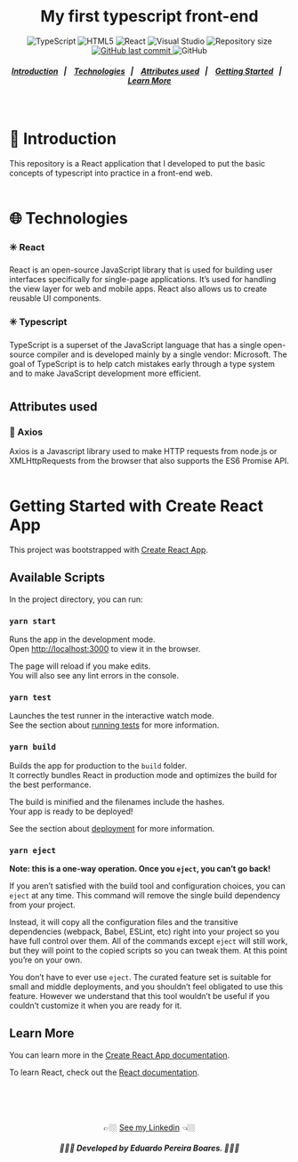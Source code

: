 <h1 align="center">My first typescript front-end</h1>

<!-- E02041 -->
<p align="center">
  <img alt="TypeScript" src="https://img.shields.io/badge/typescript%20-%23007ACC.svg?&style=for-the-badge&logo=typescript&logoColor=white"/>
  
  <img alt="HTML5" src="https://img.shields.io/badge/html5%20-%23E34F26.svg?&style=for-the-badge&logo=html5&logoColor=white"/>
  
  <img alt="React" src="https://img.shields.io/badge/react%20-%2320232a.svg?&style=for-the-badge&logo=react&logoColor=%2361DAFB"/>
  
  <img alt="Visual Studio" src="https://img.shields.io/badge/Visual%20Studio-5C2D91.svg?&style=for-the-badge&logo=visual-studio&logoColor=white"/>

  <img alt="Repository size" src="https://img.shields.io/github/repo-size/EduardoPereiraBoares/my-first-typescript-frontend-web?color=%23E02041">

  <a href="https://github.com/Group2IntegrationProject/back-end/commits/master">
    <img alt="GitHub last commit" src="https://img.shields.io/github/last-commit/EduardoPereiraBoares/my-first-typescript-frontend-web?color=%23E02041">
  </a>

   <img alt="GitHub" src="https://img.shields.io/github/license/EduardoPereiraBoares/my-first-typescript-frontend-web?color=%23E02041">
</p>

<h5 align="center">
  <a href="#-introduction">Introduction</a>&nbsp;&nbsp;&nbsp;|&nbsp;&nbsp;&nbsp;
  <a href="#-technologies">Technologies</a>&nbsp;&nbsp;&nbsp;|&nbsp;&nbsp;&nbsp;
  <a href="#attributes-used">Attributes used</a>&nbsp;&nbsp;&nbsp;|&nbsp;&nbsp;&nbsp;
  <a href="#getting-started-with-create-react-app">Getting Started</a>&nbsp;&nbsp;&nbsp;|&nbsp;&nbsp;&nbsp;
  <a href="#learn-more">Learn More</a>
</h5><br>

# 📖 Introduction<br>

 This repository is a React application that I developed to put the basic concepts of typescript into practice in a front-end web. <br><br>

# 🌐 Technologies<br>

<h3>✳️ React </h3>
React is an open-source JavaScript library that is used for building user interfaces specifically for single-page applications. It’s used for handling the view layer for web and mobile apps. React also allows us to create reusable UI components.

<h3>✳️ Typescript </h3>
TypeScript is a superset of the JavaScript language that has a single open-source compiler and is developed mainly by a single vendor: Microsoft. The goal of TypeScript is to help catch mistakes early through a type system and to make JavaScript development more efficient.

# <h2>Attributes used</h2>

<h3>🚧 Axios </h3>
Axios is a Javascript library used to make HTTP requests from node.js or XMLHttpRequests from the browser that also supports the ES6 Promise API.<br><br>

# Getting Started with Create React App

This project was bootstrapped with [Create React App](https://github.com/facebook/create-react-app).

## Available Scripts

In the project directory, you can run:

### `yarn start`

Runs the app in the development mode.\
Open [http://localhost:3000](http://localhost:3000) to view it in the browser.

The page will reload if you make edits.\
You will also see any lint errors in the console.

### `yarn test`

Launches the test runner in the interactive watch mode.\
See the section about [running tests](https://facebook.github.io/create-react-app/docs/running-tests) for more information.

### `yarn build`

Builds the app for production to the `build` folder.\
It correctly bundles React in production mode and optimizes the build for the best performance.

The build is minified and the filenames include the hashes.\
Your app is ready to be deployed!

See the section about [deployment](https://facebook.github.io/create-react-app/docs/deployment) for more information.

### `yarn eject`

**Note: this is a one-way operation. Once you `eject`, you can’t go back!**

If you aren’t satisfied with the build tool and configuration choices, you can `eject` at any time. This command will remove the single build dependency from your project.

Instead, it will copy all the configuration files and the transitive dependencies (webpack, Babel, ESLint, etc) right into your project so you have full control over them. All of the commands except `eject` will still work, but they will point to the copied scripts so you can tweak them. At this point you’re on your own.

You don’t have to ever use `eject`. The curated feature set is suitable for small and middle deployments, and you shouldn’t feel obligated to use this feature. However we understand that this tool wouldn’t be useful if you couldn’t customize it when you are ready for it.

## Learn More

You can learn more in the [Create React App documentation](https://facebook.github.io/create-react-app/docs/getting-started).

To learn React, check out the [React documentation](https://reactjs.org/).<br><br><br><br><br>

<div align="center">
👉🏼 <a href="https://www.linkedin.com/in/eduardo-pereira-boares/">See my Linkedin</a> 👈🏼
<h5 align="center"> 👨🏻‍💻 Developed by Eduardo Pereira Boares. 👨🏻‍💻</h5>
<div>
